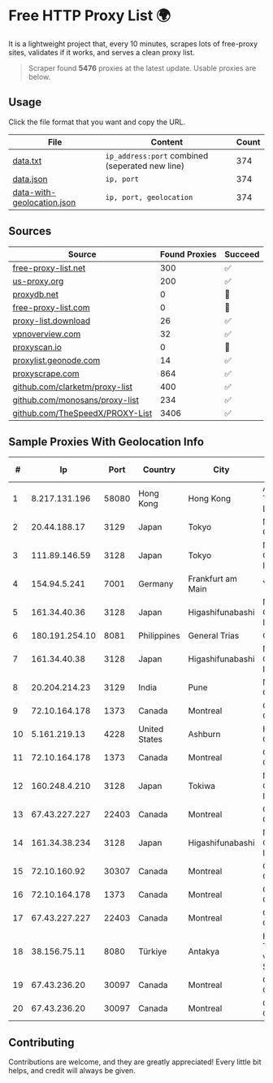 
# Free HTTP Proxy List 🌍

It is a lightweight project that, every 10 minutes, scrapes lots of free-proxy sites, validates if it works, and serves a clean proxy list.


> Scraper found **5476** proxies at the latest update. Usable proxies are below.

## Usage

Click the file format that you want and copy the URL.


|File|Content|Count|
|----|-------|-----|
|[data.txt](https://raw.githubusercontent.com/themiralay/Proxy-List-World/master/data.txt)|`ip_address:port` combined (seperated new line)|374|
|[data.json](https://raw.githubusercontent.com/themiralay/Proxy-List-World/master/data.json)|`ip, port`|374|
|[data-with-geolocation.json](https://raw.githubusercontent.com/themiralay/Proxy-List-World/master/data-with-geolocation.json)|`ip, port, geolocation`|374|

## Sources

|Source|Found Proxies|Succeed|
|------|-------------|-------|
|[free-proxy-list.net](https://free-proxy-list.net)|300|✅|
|[us-proxy.org](https://www.us-proxy.org)|200|✅|
|[proxydb.net](http://proxydb.net)|0|🚫|
|[free-proxy-list.com](https://free-proxy-list.com/?page=&port=&type%5B%5D=http&type%5B%5D=https&up_time=0&search=Search)|0|🚫|
|[proxy-list.download](https://www.proxy-list.download/HTTP)|26|✅|
|[vpnoverview.com](https://vpnoverview.com/privacy/anonymous-browsing/free-proxy-servers)|32|✅|
|[proxyscan.io](https://www.proxyscan.io)|0|🚫|
|[proxylist.geonode.com](https://proxylist.geonode.com/api/proxy-list?limit=300&page=1&sort_by=lastChecked&sort_type=desc&protocols=http,https)|14|✅|
|[proxyscrape.com](https://api.proxyscrape.com/v2/?request=displayproxies&protocol=http&timeout=10000&country=all&ssl=all&anonymity=all)|864|✅|
|[github.com/clarketm/proxy-list](https://raw.githubusercontent.com/clarketm/proxy-list/master/proxy-list-raw.txt)|400|✅|
|[github.com/monosans/proxy-list](https://raw.githubusercontent.com/monosans/proxy-list/main/proxies/http.txt)|234|✅|
|[github.com/TheSpeedX/PROXY-List](https://raw.githubusercontent.com/TheSpeedX/PROXY-List/master/http.txt)|3406|✅|


## Sample Proxies With Geolocation Info

|#|Ip|Port|Country|City|Internet Service Provider|
|-|--|----|-------|----|-------------------------|
|1|8.217.131.196|58080|Hong Kong|Hong Kong|Alibaba (US) Technology Co., Ltd.|
|2|20.44.188.17|3129|Japan|Tokyo|Microsoft Corporation|
|3|111.89.146.59|3128|Japan|Tokyo|NTT PC Communications, Inc.|
|4|154.94.5.241|7001|Germany|Frankfurt am Main|Yisu Cloud|
|5|161.34.40.36|3128|Japan|Higashifunabashi|NTT PC Communications, Inc.|
|6|180.191.254.10|8081|Philippines|General Trias|Globe Telecom|
|7|161.34.40.38|3128|Japan|Higashifunabashi|NTT PC Communications, Inc.|
|8|20.204.214.23|3129|India|Pune|Microsoft Corporation|
|9|72.10.164.178|1373|Canada|Montreal|GloboTech Communications|
|10|5.161.219.13|4228|United States|Ashburn|Hetzner Online GmbH|
|11|72.10.164.178|1373|Canada|Montreal|GloboTech Communications|
|12|160.248.4.210|3128|Japan|Tokiwa|NTT PC Communications, Inc.|
|13|67.43.227.227|22403|Canada|Montreal|GloboTech Communications|
|14|161.34.38.234|3128|Japan|Higashifunabashi|NTT PC Communications, Inc.|
|15|72.10.160.92|30307|Canada|Montreal|GloboTech Communications|
|16|72.10.164.178|1373|Canada|Montreal|GloboTech Communications|
|17|67.43.227.227|22403|Canada|Montreal|GloboTech Communications|
|18|38.156.75.11|8080|Türkiye|Antakya|High Speed Telekomunikasyon ve Hab. Hiz. Ltd. Sti.|
|19|67.43.236.20|30097|Canada|Montreal|GloboTech Communications|
|20|67.43.236.20|30097|Canada|Montreal|GloboTech Communications|



## Contributing

Contributions are welcome, and they are greatly appreciated! Every
little bit helps, and credit will always be given.

